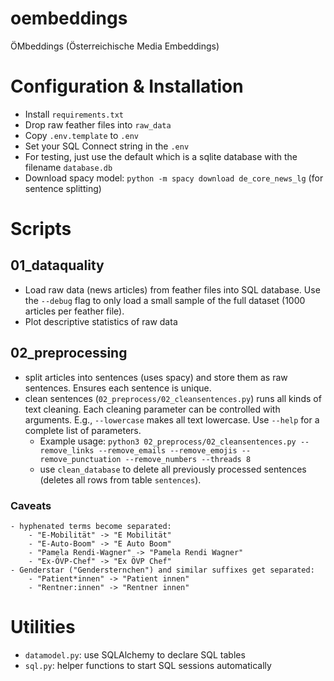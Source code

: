 # oembeddings

ÖMbeddings (Österreichische Media Embeddings)

# Configuration & Installation

- Install `requirements.txt`
- Drop raw feather files into `raw_data`
- Copy `.env.template` to `.env`
- Set your SQL Connect string in the `.env`
- For testing, just use the default which is a sqlite database with the filename `database.db`
- Download spacy model: `python -m spacy download de_core_news_lg` (for sentence splitting)


# Scripts

## 01_dataquality

- Load raw data (news articles) from feather files into SQL database. Use the `--debug` flag to only load a small sample of the full dataset (1000 articles per feather file).
- Plot descriptive statistics of raw data

## 02_preprocessing

- split articles into sentences (uses spacy) and store them as raw sentences. Ensures each sentence is unique.
- clean sentences (`02_preprocess/02_cleansentences.py`) runs all kinds of text cleaning. Each cleaning parameter can be controlled with arguments. E.g., `--lowercase` makes all text lowercase. Use `--help` for a complete list of parameters.
    - Example usage: `python3 02_preprocess/02_cleansentences.py --remove_links --remove_emails --remove_emojis --remove_punctuation --remove_numbers --threads 8`
    - use `clean_database` to delete all previously processed sentences (deletes all rows from table `sentences`).

### Caveats

    - hyphenated terms become separated: 
        - "E-Mobilität" -> "E Mobilität"
        - "E-Auto-Boom" -> "E Auto Boom"
        - "Pamela Rendi-Wagner" -> "Pamela Rendi Wagner"
        - "Ex-ÖVP-Chef" -> "Ex ÖVP Chef"
    - Genderstar ("Gendersternchen") and similar suffixes get separated:
        - "Patient*innen" -> "Patient innen"
        - "Rentner:innen" -> "Rentner innen"

# Utilities

- `datamodel.py`: use SQLAlchemy to declare SQL tables
- `sql.py`: helper functions to start SQL sessions automatically
